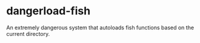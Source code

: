 # dangerload-fish
An extremely dangerous system that autoloads fish functions based on the current directory.
